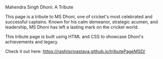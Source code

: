 Mahendra Singh Dhoni: A Tribute

This page is a tribute to MS Dhoni, one of cricket's most celebrated and successful captains. Known for his calm demeanor, strategic acumen, and leadership, MS Dhoni has left a lasting mark on the cricket world.

This tribute page is built using HTML and CSS to showcase Dhoni's achievements and legacy.

Check it out here: https://rashiisrivastava.github.io/tributePageMSD/
